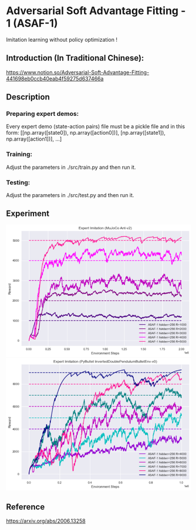 # Adversarial Soft Advantage Fitting - 1 (ASAF-1)
Imitation learning without policy optimization !

## Introduction (In Traditional Chinese):
https://www.notion.so/Adversarial-Soft-Advantage-Fitting-441698eb0ccb40eab4f59275d637466a

## Description

### Preparing expert demos:
Every expert demo (state-action pairs) file must be a pickle file and in this form: [[np.array([state0]), np.array([action0])], [np.array([state1]), np.array([action1])], ...]

### Training:
Adjust the parameters in ./src/train.py and then run it.

### Testing:
Adjust the parameters in ./src/test.py and then run it.

## Experiment
![](./image/SS%201.png)  
![](./image/SS%202.png)

## Reference
https://arxiv.org/abs/2006.13258
